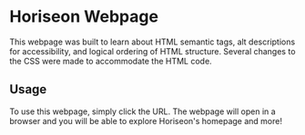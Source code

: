 # Horiseon Webpage

This webpage was built to learn about HTML semantic tags, alt descriptions for accessibility, and logical ordering of HTML structure. Several changes to the CSS were made to accommodate the HTML code.

## Usage

To use this webpage, simply click the URL. The webpage will open in a browser and you will be able to explore Horiseon's homepage and more!


